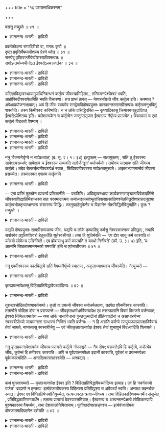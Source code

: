 +++
title = "१६ परायत्ताधिकरणम्"

+++

परात्तु तच्छ्रुतेः ॥ ४१ ॥  
<details><summary>ज्ञानानन्द-भारती - द्राविडी</summary>

परात्तु तच्च्रुदे: ॥ ४१ ॥
</details>

प्रवर्तकोऽस्य रागादिरीशो वा, रागतः कृषौ ॥  
दृष्टा प्रवृत्तिर्वैषम्यमीशस्य प्रेरणे भवेत् ॥ ३१ ॥  
सस्येषु वृष्टिवज्जीवेष्वीशस्याविषमत्वतः ॥  
रागोऽन्तर्याम्यधीनोऽत ईश्वरोऽस्य प्रवर्तकः ॥ ३२ ॥  
<details><summary>ज्ञानानन्द-भारती - द्राविडी</summary>

--वैयासिग न्यायमाला
</details>

<details><summary>ज्ञानानन्द-भारती - द्राविडी</summary>

इवऩुक्कु (जीवऩुक्कु) पिरवर्त्तगऩ् (पिरविरुत्ति सॆय्यच्चॆय्बवऩ्) रागम्
मुदलियदा? अल्लदु ईसुवररा? किरुषियिल् पिरविरुत्ति रागत्तिऩाल्
काणप्पडुगिऱदु। (अप्पडि ये इङ्गेयुम् इरुक्कुम्) ईसुवरर् पिरेरणै
सॆय्गिऱारॆऩ्ऱाल् अवरुक्कु वैषम्यम् (सममायिल्लात्तऩ्मै) एऱ्पडुम्।
</details>

<details><summary>ज्ञानानन्द-भारती - द्राविडी</summary>

पयिर्गळ् विषयत्तिल् मऴैयैप् पोल, जीवर्गळ् विषयत्तिल् ईसुवररुक्कु
विषममायिरुक्कुम् तऩ्मै इल्ला तदिऩाल्, रागमुम् अन्दर्यामिक्कु
(उळ्ळिरुन्दु) नियमऩम् सॆय्युम् ईसुवररुक्कु अडङ्गियुळ्ळदु, अदऩाल्
इवऩुक्कु पिरवर्त्तगऩ् ईसुवरर्दाऩ्।
</details>

यदिदमविद्यावस्थायामुपाधिनिबन्धनं कर्तृत्वं जीवस्याभिहितम् ,
तत्किमनपेक्ष्येश्वरं भवति, आहोस्विदीश्वरापेक्षमिति भवति विचारणा। तत्र
प्राप्तं तावत् — नेश्वरमपेक्षते जीवः कर्तृत्व इति। कस्मात् ?
अपेक्षाप्रयोजनाभावात्। अयं हि जीवः स्वयमेव रागद्वेषादिदोषप्रयुक्तः
कारकान्तरसामग्रीसम्पन्नः कर्तृत्वमनुभवितुं शक्नोति। तस्य किमीश्वरः
करिष्यति। न च लोके प्रसिद्धिरस्ति — कृष्यादिकासु क्रियास्वनडुदादिवत्
ईश्वरोऽपेक्षितव्य इति। क्लेशात्मकेन च कर्तृत्वेन जन्तून्संसृजत ईश्वरस्य
नैर्घृण्यं प्रसज्येत। विषमफलं च एषां कर्तृत्वं विदधतो वैषम्यम् ।

<details><summary>ज्ञानानन्द-भारती - द्राविडी</summary>

(जीवऩुक्कु उबादि सम्बन्दत्ताल् एऱ्पडुगिऱ सॆय्गिऱ तऩ्मै ईसुवरऩै
यबेक्षित्तु एऱ्पडुगिऱदा अल्लदु ईसुवरऩै यबेक्षिक्कामला? अदावदु जीवऩै
सॆय्युम्बडि तूण्डुवदु अवऩिडमुळ्ळ आसै मुदलाऩ तोषङ्गळा? अल्लदु ईसुवरऩा
ऎऩ्ऱु सन्देहम्। लौगिगमाऩ पयिर्त्तॊऴिल् मुदलियवैगळिल् राग
त्वेषङ्गळाल्दाऩ् मुऩैगिऱाऩ् ऎऩ्बदु यावरुम् अऱिन्ददे। अङ्गु यारैयुम्
ईसुवरऩ् तूण्डुवदागत् तॆरियविल्लै। अदेबोल् तर्मादर्म कारियङ्गळिलुम्।
जीवऩैत् तूण्डुवदु राग त्वेषङ्गळे तविर ईसऩल्ल। ईसऩैत् तूण्डुबवराग
ऒप्पुक्कॊण्डाल् सिलरै तर्मत्तिलुम्, सिलरै अदर्मत्तिलुम् पिरवर्त्तिक्कच्
चॆय्वदाल् पारबक्षम् तयैयिल्लामै मुदलाऩ तोषङ्गळ् एऱ्पडुम् ऎऩ्ऱु
पूर्वबक्षम्।
</details>

<details><summary>ज्ञानानन्द-भारती - द्राविडी</summary>

जीवऩ् कर्माक्कळैच् चॆय्वदऱ्कु ईसऩ् कारणम्। अन्दन्द विदैगळाल् अन्दन्द
पयिर्गळ् उण्डाऩ पोदिलुम् ऎल्लावऱ्ऱिऱ्कुम् मऴै पॊदुक्कारणमाग इरुप्पदुबोल
ईसुवरऩ् पॊदुक्कारणमागिऱाऩ्। अदऩाल् वैषम्यम् मुदलाऩ तोषङ्गळ् इल्लै।
जीवऩ्गळ् वॆव्वेऱाऩ कर्माक्कळैच् चॆय्वदऱ्कुम् वॆव्वेऱाऩ पलऩै अडैवदऱ्कुम्
अवरवर्गळिऩ् पूर्वगर्मावुम् वासऩैयुम् कारणम्। जीवऩ् सॆय्युम् ऎल्लाक्
कारियङ्गळुक्कुम् अन्दर्यामियाऩ ईसुवरऩ् पॊदुवाऩ कारणम् ऎऩ्ऱु
सित्तान्दम्)।
</details>

<details><summary>ज्ञानानन्द-भारती - द्राविडी</summary>

अवित्या तसैयिल् उबादिगारणमाग जीवऩुक्कु सॆय्युम् तऩ्मै ऎऩ्ऱु ऎदु
सॊल्लप्पट्टदो, अदु ईसुवरऩै अबेक्षित्तु एऱ्पडुगिऱदा अल्लदु ईसुवरऩै
अबेक्षिक्कगामलेया? ऎऩ्ऱु विसारणै एऱ्पडुगिऱदु।
</details>

<details><summary>ज्ञानानन्द-भारती - द्राविडी</summary>

पूर्वबक्षम्: जीवऩ् सॆय्युम् तऩ्मै विषयत्तिल् ईसुवरऩै अबेक्षिक्किऱदिल्लै
ऎऩ्ऱु किडैक्किऱदु। ऎदिऩाल्? अबेक्षैक्कु पिरयोजऩमिल्लाददिऩाल्। इन्द
जीवऩोदाऩागवे रागम्, तुवेषम् मुदलिय तोषङ्गळाल् एवप्पट्टु वेऱु -
कारगङ्गळागिऱ सामक्किरिगळुडऩ् कूडियवऩाग इरुन्दु सॆय्युम् तऩ्मैयै
अऩुबविक्क मुडियुम्। अवऩुक्कु ईसुवरऩ् ऎऩ्ऩ सॆय्वाऩ्? उलगत्तिल्
पयिऱ्सॆय्वदु मुदलाऩ कार्यङ्गळिल्, काळैमाडु मुदलियवैबोल्, वेऱाग ईसुवरऩ्
ऎऩ्ऱॊरुवर् अबेक्षिक्क वेण्डियवराग पिरसित्तियुम् इल्लै। किलेसरूबमायुळ्ळ
सॆय्युम् तऩ्मैयुडऩ् जन्दुक्कळै सेर्न्दुविडुम् ईसुवरऩुक्कु तयवु
इल्लैयॆऩ्ऱु एऱ्पडुम्। इवर्गळुक्कु विषममाऩ (वित्तियासमुळ्ळ) पलऩैयुडैय
सॆय्युम् तऩ्मैयै एऱ्पडुत्तुगिऱवरुक्कु वैषम्यम् (पक्षबादम्) ऎऩ्बदुगूड
एऱ्पडुम्।
</details>

ननु ‘वैषम्यनैर्घृण्ये न सापेक्षत्वात्’ (ब्र. सू. २। १। ३४) इत्युक्तम्
— सत्यमुक्तम् , सति तु ईश्वरस्य सापेक्षत्वसम्भवे; सापेक्षत्वं च ईश्वरस्य
सम्भवति सतोर्जन्तूनां धर्माधर्मयोः। तयोश्च सद्भावः सति जीवस्य
कर्तृत्वे। तदेव चेत्कर्तृत्वमीश्वरापेक्षं स्यात् , किंविषयमीश्वरस्य
सापेक्षत्वमुच्यते। अकृताभ्यागमश्चैवं जीवस्य प्रसज्येत। तस्मात्स्वत
एवास्य कर्तृत्वमि

<details><summary>ज्ञानानन्द-भारती - द्राविडी</summary>

“वैषम्यमुम्, तयैयिल्लामैयुम् किडैयादु, साबेक्षमायिरुप्पदाल्”
(सूत्रम्।I।४-१७) ऎऩ्ऱु सॊल्लप् पट्टु विट्टदे? ऎऩ्ऱाल्, वास्तवम्
सॊल्लप्पट्टदु, आऩाल् ईसुवरऩुक्कु साबेक्षमायिरुक्कुम् तऩ्मै
सम्बवित्ताल्दाऩे? पिराणिगळुक्कु तर्मादर्मङ्गळि लिरुन्ददेयाऩाल्,
ईसुवरऩुक्कु साबेक्षमायिरुक्कुम् तऩ्मै सम्बविक्कुम्; अवैगळुडैय इरुप्पो,
जीवऩुक्कु कर्त्ता ऎऩ्ऱ तऩ्मैयिरुन्दाल्; अन्द कर्त्ता ऎऩ्ऱ तऩ्मैये
ईसुवरऩै अबेक्षित्तदायिरुन्दाल्, ईसुवरऩुडैय साबेक्षत्तऩ्मै ऎदै
विषयमायुळ्ळ तॆऩ्ऱु सॊल्ल मुडियुम्? इव्विदमाऩाल् जीवऩुक्कु सॆय्याददु
वन्ददु ऎऩ्ऱ तोषमुम् एऱ्पडुम्। आगैयाल् ताऩागवे ताऩ् इवऩुडैय कर्त्ता ऎऩ्ऱ
तऩ्मै, ऎऩ्ऱु।
</details>

— एतां प्राप्तिं तुशब्देन व्यावर्त्य प्रतिजानीते — परादिति।
अविद्यावस्थायां कार्यकरणसङ्घाताविवेकदर्शिनो जीवस्याविद्यातिमिरान्धस्य
सतः परस्मादात्मनः
कर्माध्यक्षात्सर्वभूताधिवासात्साक्षिणश्चेतयितुरीश्वरात्तदनुज्ञया
कर्तृत्वभोक्तृत्वलक्षणस्य संसारस्य सिद्धिः। तदनुग्रहहेतुकेनैव च
विज्ञानेन मोक्षसिद्धिर्भवितुमर्हति। कुतः ? तच्छ्रुतेः ।

<details><summary>ज्ञानानन्द-भारती - द्राविडी</summary>

सित्तान्दम्: इव्विदम् वरुवदै “आऩाल्” ऎऩ्ऱ सप्तत्तिऩाल् विलक्किविट्टु
“परऩिडमिरुन्दु” ऎऩ्ऱु पिरदिक्ञै सॆय्गिऱार्। अवित्या तसैयिल् तेहम्
इन्दिरियङ्गळ् सेर्न्द कूट्टत्तिलिरुन्दु पिरित्तुप्पार्क् कादवऩाय्,
अवित्यैयागिऱ तिमिररोगत्तिऩाल् कुरुडऩायिरुन्दु कॊण्डिरुक्किऱ जीवऩुक्कु,
कर्माक् कळुक्कु अत्यक्षराय् ऎल्ला पिराणिगळिलुमिरुप्पवराय् साक्षियाय्
अऱिबवराय् इरुक्कुम् ईसुवरऩिडमिरुन्दु अवरुडैय अऩुमदियिऩ् पेरिल् कर्त्ता
ऎऩ्ऱ तऩ्मै पोक्ता ऎऩ्ऱ तऩ्मै इवैगळै लक्षणमायुळ्ळ संसारम् एऱ्पडुवदुम्,
अवरुडैय अऩुक्रहत्तैये कारणमायुळ्ळ ञाऩत्तिऩाल् मोक्षम् एऱ्पडुवदुम्,
उसिदम्, एऩ्? “अव्विदम् सॊल्वदाल्”।
</details>

यद्यपि दोषप्रयुक्तः सामग्रीसम्पन्नश्च जीवः, यद्यपि च लोके कृष्यादिषु
कर्मसु नेश्वरकारणत्वं प्रसिद्धम् , तथापि सर्वास्वेव प्रवृत्तिष्वीश्वरो
हेतुकर्तेति श्रुतेरवसीयते। तथा हि श्रुतिर्भवति — ‘एष ह्येव साधु कर्म
कारयति तं यमेभ्यो लोकेभ्य उन्निनीषते। एष ह्येवासाधु कर्म कारयति तं यमधो
निनीषते’ (कौ. उ. ३। ७) इति, ‘य आत्मनि तिष्ठन्नात्मानमन्तरो यमयति’ इति च
एवंजातीयका ॥ ४१ ॥

<details><summary>ज्ञानानन्द-भारती - द्राविडी</summary>

तोषत्तिऩाल् एवप्पट्टवऩाय् सामक्रियुळ्ळ वऩाय् जीवऩ् इरुन्दबोदिलुम्,
उलगत्तिल् पयिर् सॆय्वदु मुदलिय कर्माक्कळिल् ईसुवरऩुक्कु कारणमा
यिरुक्कुम् तऩ्मै पिरसित्तमिल्लैयाऩालुम्, अप्पडियुम् कूड ऎल्ला
पिरविरुत्तिगळिलुमे ईसुवरऩ् हेदु कर्त्ता (सॆय्विप्पवर्) ऎऩ्ऱु
सुरुदियिलिरुन्दु तीर्माऩिक्कप्पडु किऱदु। अप्पडिये"ऎवऩै इन्द
लोगत्तिलिरुन्दु मेले अऴैत्तुच्चॆल्ल विरुम्बुगिऱारो अवऩै इवरे नल्ल
कर्मावैच् चॆय्युम्बडिच् चॆय्गिऱार्; ऎवऩै कीऴे अऴैत्तुच् चॆल्ल
विरुम्बुगिऱारो अवऩै इवरे कॆट्ट कर्मावैच् चॆय्युम्बडिच् चॆय्गिऱार्"
(कौषीदगी। III-८) ऎऩ्ऱु सुरुदि इरुक्किऱदु; "ऎवर् आत्माविल् इरुन्दु कॊण्डु
उळ्ळेयिरुन्दु कॊण्डु आत्मावै नियमऩम् सॆय्गिऱारो” ऎऩ्बदु पोलुळ्ळदुम्।
</details>

ननु एवमीश्वरस्य कारयितृत्वे सति वैषम्यनैर्घृण्ये स्याताम् ,
अकृताभ्यागमश्च जीवस्येति। नेत्युच्यते —

<details><summary>ज्ञानानन्द-भारती - द्राविडी</summary>

इव्विदम् ईसुवरऩुक्कु सॆय्विक्कुम् तऩ्मै इरुन्ददेयाऩाल् वैषम्यमुम्
तयैयिल्लामैयुम् एऱ्पडुम्, जीवऩुक्कुम् सॆय्याददु वरुवदु एऱ्पडुम् अल्लवा?
एऱ्पडादु ऎऩ्ऱु सॊल्लप्पडुगिऱदु।
</details>

कृतप्रयत्नापेक्षस्तु विहितप्रतिषिद्धावैयर्थ्यादिभ्यः ॥ ४२ ॥  
<details><summary>ज्ञानानन्द-भारती - द्राविडी</summary>

क्रुदप्रयत्नाबेक्षस्तु विहिदप्रदिषित्तावैयर्त्यादिप्य: ॥ ४२ ॥
</details>

तुशब्दश्चोदितदोषव्यावर्तनार्थः। कृतो यः प्रयत्नो जीवस्य
धर्माधर्मलक्षणः, तदपेक्ष एवैनमीश्वरः कारयति। ततश्चैते चोदिता दोषा न
प्रसज्यन्ते — जीवकृतधर्माधर्मवैषम्यापेक्ष एव तत्तत्फलानि विषमं विभजते
पर्जन्यवत् ईश्वरो निमित्तत्वमात्रेण — यथा लोके नानाविधानां
गुच्छगुल्मादीनां व्रीहियवादीनां च असाधारणेभ्यः स्वस्वबीजेभ्यो जायमानानां
साधारणं निमित्तं भवति पर्जन्यः — न हि असति पर्जन्ये
रसपुष्पफलपलाशादिवैषम्यं तेषां जायते, नाप्यसत्सु स्वस्वबीजेषु — एवं
जीवकृतप्रयत्नापेक्ष ईश्वरः तेषां शुभाशुभं विदध्यादिति श्लिष्यते ।

<details><summary>ज्ञानानन्द-भारती - द्राविडी</summary>

“आऩाल्” ऎऩ्ऱ सप्तम् सॊऩ्ऩ तोषत्तै विलक्कुवदै पिरयोजऩमायुळ्ळदु।
(तर्मादर्म) रूबमाऩ ऎन्द पिरयत्तिऩम् जीवऩाल् सॆय्यप्पट्टदो, अदै
अबेक्षिक्किऱवरागत्ताऩ् ईसुवरऩ् इवऩै सॆय्युम्बडिच् चॆय्गिऱार्। आगैयाल्
सॊल्लप्पट्ट इन्द तोषङ्गळ् एऱ्पडादु। जीवऩाल् सॆय्यप्पट्ट तर्मा
तर्मङ्गळिलुळ्ळ वित्तियासत्तै अबेक्षिक्किऱवरागवे इरुन्दु कॊण्डु ईसुवरऩ्
अदऩदऩ् पलऩ्गळै वित्तियासत्तुडऩ् पिरित्तुक् कॊडुप्पार्, मऴैबोल निमित्तमाग
मात्तिरम् इरुन्दु कॊण्डु। ऎप्पडि उलगत्तिल् पॊदुवायिल्लाद (तऩित्तऩियाऩ)
अन्दन्द विदैगळिलिरुन्दु उण्डागिऱ पलविदमाऩ सॆडि, कॊडि, पुदर्
मुदलियवैगळुक्कुम् नॆल् यवम् मुदलियवैग ळुक्कुम् मऴै पॊदुवायुळ्ळ
निमित्तमाग इरुक्किऱदो अप्पडि, अवैगळिलुळ्ळ रसम्, पुष्पम्, पऴम्, इलै
मुदलियदु सम्बन्दमाऩ वेऱ्ऱुमै मऴैयिल्लै याऩाल् एऱ्पडुगिऱदिल्लै; अन्दन्द
विदैगळ् इल्लै याऩालुम् एऱ्पडुगिऱदिल्लै अल्लवा? इव्विदमे जीवऩ् सॆय्युम्
पिरयत्तिऩत्तै अबेक्षिक्किऱ वरायिरुन्दुगॊण्डु अवर्गळुक्कु नल्लदु, कॆट्टदै
एऱ्पडुत्तलाम् ऎऩ्बदु पॊरुत्तमागिऱदु।
</details>

ननु कृतप्रयत्नापेक्षत्वमेव जीवस्य परायत्ते कर्तृत्वे नोपपद्यते — नैष
दोषः; परायत्तेऽपि हि कर्तृत्वे, करोत्येव जीवः, कुर्वन्तं हि तमीश्वरः
कारयति। अपि च पूर्वप्रयत्नमपेक्ष्य इदानीं कारयति, पूर्वतरं च
प्रयत्नमपेक्ष्य पूर्वमकारयदिति — अनादित्वात्संसारस्येति — अनवद्यम् ।

<details><summary>ज्ञानानन्द-भारती - द्राविडी</summary>

जीवऩुडैय सॆय्युम् तऩ्मै मऱ्ऱॊरुवरुक्कु उळ्बट्टिरुक्कुम्बोदु, सॆय्द
पिरयत्तिऩत्तै अबेक्षिक्कुम् तऩ्मैये पॊरुन्दादे ऎऩ्ऱाल्, इदु तोषमिल्लै।
सॆय्युम् तऩ्मै मऱ्ऱॊरुवरुक्कु उळ्बट्टिरुन्दालुम् कूड जीवऩ् ताऩे
सॆय्गिऱाऩ्? सॆय्गिऱ अवऩैयल्लवा ईसुवरऩ् सॆय्युम्बडिच् चॆय्गिऱार्?
</details>

<details><summary>ज्ञानानन्द-भारती - द्राविडी</summary>

मेलुम्, मुऩ् पिरयत्तिऩत्तै अबेक्षित्तु इप्पॊऴुदु सॆय्विक्किऱार्, अदऱ्कु
मुऩ्ऩुळ्ळ पिरयत्तिऩत्तै अबेक्षित्तु मुऩ्बु सॆय्वित्तार् ऎऩ्ऱु संसारम्
आदियऱ्ऱदायिरुप्पदाल् ऎव्विद तोषमुमिल्लै।
</details>

कथं पुनरवगम्यते — कृतप्रयत्नापेक्ष ईश्वर इति ?
विहितप्रतिषिद्धावैयर्थ्यादिभ्यः इत्याह। एवं हि ‘स्वर्गकामो यजेत’
‘ब्राह्मणो न हन्तव्यः’ इत्येवंजातीयकस्य विहितस्य प्रतिषिद्धस्य च
अवैयर्थ्यं भवति। अन्यथा तदनर्थकं स्यात्। ईश्वर एव
विधिप्रतिषेधयोर्नियुज्येत, अत्यन्तपरतन्त्रत्वाज्जीवस्य। तथा
विहितकारिणमप्यनर्थेन संसृजेत् , प्रतिषिद्धकारिणमप्यर्थेन। ततश्च
प्रामाण्यं वेदस्यास्तमियात्। ईश्वरस्य च अत्यन्तानपेक्षत्वे लौकिकस्यापि
पुरुषकारस्य वैयर्थ्यम् , तथा देशकालनिमित्तानाम्। पूर्वोक्तदोषप्रसङ्गश्च
— इत्येवंजातीयकं दोषजातमादिग्रहणेन दर्शयति ॥ ४२ ॥

<details><summary>ज्ञानानन्द-भारती - द्राविडी</summary>

सॆय्द पिरयत्तिऩत्तै अबेक्षिक्किऱवराग ईसुवरऩ् इरुक्किऱार् ऎऩ्ऱु ऎप्पडि
अऱियप्पडुगिऱदु ऎऩ्ऱु “विदिक्कप्पट्टदु, तडुक्कप्पट्टदु इवैगळुडैय
वीणागप्पोगादिरुत्तल् मुदलियवैगळिलिरुन्दु" ऎऩ्ऱु सॊल्गिऱार्। इव्विदम्
इरुन्दाल्दाऩे “स्वर्क्कत्तै विरुम्बुगिऱवऩ् यागम् सॆय्य वेण्डुम्”,
“पिराह्म णऩ् कॊल्लक्कूडादवऩ्” ऎऩ्बदु पोलुळ्ळ विदिक्कप् पट्टदिऱ्कुम्,
तडुक्कप्पट्टदिऱ्कुम् वीण् पोगाद तऩ्मै एऱ्पडुम्? वेऱु विदमायिरुन्दाल् अदु
वीणागप् पोय्विडुम्। विदि निषेदङ्गळिल् ईसुवरऩे कट्टळै यिडप्पडवेण्डिवरुम्।
जीवऩ् पूरावुम् परदन्दिरऩायि रुप्पदाल् अप्पडिये विदित्तिरुप्पदै
सॆय्गिऱवऩैक् कूड कॆडुदलोडु (अवर्) सेर्क्कलाम्, तडुत्तिरुप्पदै
सॆय्गिऱवऩैयुम् नल्लदुडऩ् सेर्क्कलाम् ऎऩ्ऱु एऱ्पडुम्। अदिऩाल् वेदत्तिऱ्कु
पिरामाण्यमे पोय्विडुम्।
</details>

<details><summary>ज्ञानानन्द-भारती - द्राविडी</summary>

ईसुवरऩ् मुऴुवदुम् अबेक्षैयऱ्ऱिरुन्दाल् लौगिगमाऩ पुरुषप्
पिरयत्तिऩत्तिऱ्कुक्कूड वीणागुम् तऩ्मै, तेसम्, कालम्, निमित्तम्
इवैगळुक्कु मुऩ् सॊऩ्ऩ (सॊय्याददु वरुवदु) तोषमेऱ्पडल्, इदु पोलुळ्ळ
तोषक्कूट्टम्, इवैगळै “मुदलिय” ऎऩ्ऱ सॊल्लाल् काट्टुगिऱार्।
</details>

